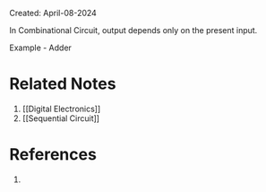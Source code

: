 Created: April-08-2024

In Combinational Circuit, output depends only on the present input.

Example - Adder

# Related Notes

1. [[Digital Electronics]]
2. [[Sequential Circuit]]
# References

1. 